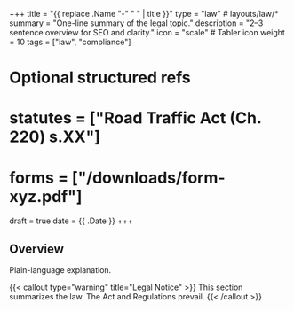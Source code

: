 +++
title = "{{ replace .Name "-" " " | title }}"
type = "law"                 # layouts/law/*
summary = "One-line summary of the legal topic."
description = "2–3 sentence overview for SEO and clarity."
icon = "scale"               # Tabler icon
weight = 10
tags = ["law", "compliance"]

# Optional structured refs
# statutes = ["Road Traffic Act (Ch. 220) s.XX"]
# forms = ["/downloads/form-xyz.pdf"]

draft = true
date = {{ .Date }}
+++

## Overview
Plain-language explanation.

{{< callout type="warning" title="Legal Notice" >}}
This section summarizes the law. The Act and Regulations prevail.
{{< /callout >}}
